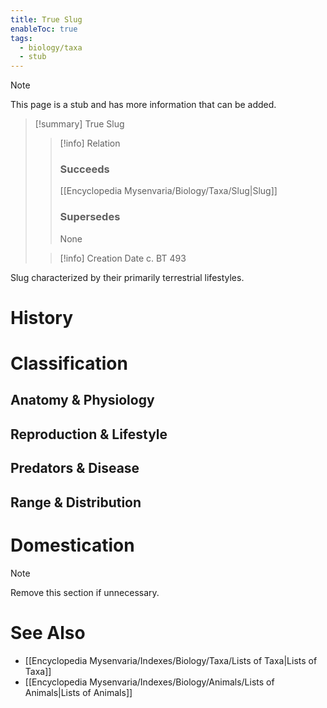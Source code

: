 ```yaml
---
title: True Slug
enableToc: true
tags:
  - biology/taxa
  - stub
---
```


> [!note]
> This page is a stub and has more information that can be added.

> [!summary] True Slug
> > [!info] Relation
> > ### Succeeds
> > [[Encyclopedia Mysenvaria/Biology/Taxa/Slug|Slug]]
> > ### Supersedes
> > None
>
> > [!info] Creation Date
> > c. BT 493

Slug characterized by their primarily terrestrial lifestyles.
# History

# Classification
## Anatomy & Physiology

## Reproduction & Lifestyle

## Predators & Disease

## Range & Distribution

# Domestication

> [!note]
> Remove this section if unnecessary.
# See Also
- [[Encyclopedia Mysenvaria/Indexes/Biology/Taxa/Lists of Taxa|Lists of Taxa]]
- [[Encyclopedia Mysenvaria/Indexes/Biology/Animals/Lists of Animals|Lists of Animals]]